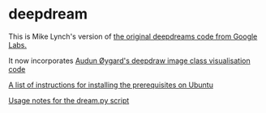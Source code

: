 # deepdream

This is Mike Lynch's version of [the original deepdreams code from Google Labs.](https://github.com/google/deepdream)

It now incorporates [Audun Øygard's deepdraw image class visualisation code](https://github.com/auduno/deepdraw)

[A list of instructions for installing the prerequisites on Ubuntu](https://github.com/spikelynch/deepdream/blob/master/HOWTO.md)

[Usage notes for the dream.py script](https://github.com/spikelynch/deepdream/blob/master/dream.md)

